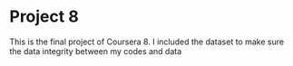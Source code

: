 # Project 8
This is the final project of Coursera 8. I included the dataset to make sure the data integrity between my codes and data
